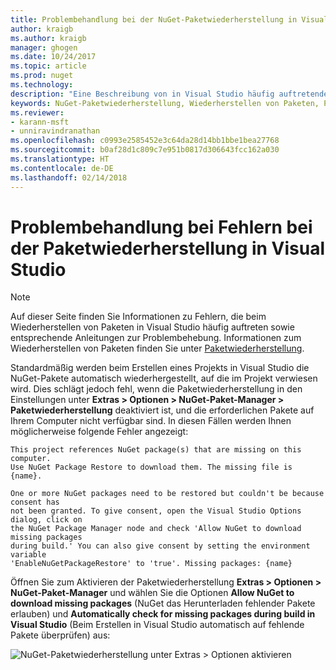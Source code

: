 ```yaml
---
title: Problembehandlung bei der NuGet-Paketwiederherstellung in Visual Studio | Microsoft-Dokumentation
author: kraigb
ms.author: kraigb
manager: ghogen
ms.date: 10/24/2017
ms.topic: article
ms.prod: nuget
ms.technology: 
description: "Eine Beschreibung von in Visual Studio häufig auftretenden NuGet-Wiederherstellungsfehlern sowie Anleitungen zur Behebung der Fehler"
keywords: NuGet-Paketwiederherstellung, Wiederherstellen von Paketen, Problembehandlung
ms.reviewer:
- karann-msft
- unniravindranathan
ms.openlocfilehash: c0993e2585452e3c64da28d14bb1bbe1bea27768
ms.sourcegitcommit: b0af28d1c809c7e951b0817d306643fcc162a030
ms.translationtype: HT
ms.contentlocale: de-DE
ms.lasthandoff: 02/14/2018
---
```

# <a name="troubleshooting-package-restore-errors-in-visual-studio"></a>Problembehandlung bei Fehlern bei der Paketwiederherstellung in Visual Studio

> [!Note]
> Auf dieser Seite finden Sie Informationen zu Fehlern, die beim Wiederherstellen von Paketen in Visual Studio häufig auftreten sowie entsprechende Anleitungen zur Problembehebung. Informationen zum Wiederherstellen von Paketen finden Sie unter [Paketwiederherstellung](../consume-packages/package-restore.md#enabling-and-disabling-package-restore).

Standardmäßig werden beim Erstellen eines Projekts in Visual Studio die NuGet-Pakete automatisch wiederhergestellt, auf die im Projekt verwiesen wird. Dies schlägt jedoch fehl, wenn die Paketwiederherstellung in den Einstellungen unter **Extras > Optionen > NuGet-Paket-Manager > Paketwiederherstellung** deaktiviert ist, und die erforderlichen Pakete auf Ihrem Computer nicht verfügbar sind. In diesen Fällen werden Ihnen möglicherweise folgende Fehler angezeigt:

```output
This project references NuGet package(s) that are missing on this computer.
Use NuGet Package Restore to download them. The missing file is {name}.
```

```output
One or more NuGet packages need to be restored but couldn't be because consent has
not been granted. To give consent, open the Visual Studio Options dialog, click on
the NuGet Package Manager node and check 'Allow NuGet to download missing packages
during build.' You can also give consent by setting the environment variable
'EnableNuGetPackageRestore' to 'true'. Missing packages: {name} 
```

Öffnen Sie zum Aktivieren der Paketwiederherstellung **Extras > Optionen > NuGet-Paket-Manager** und wählen Sie die Optionen **Allow NuGet to download missing packages** (NuGet das Herunterladen fehlender Pakete erlauben) und **Automatically check for missing packages during build in Visual Studio** (Beim Erstellen in Visual Studio automatisch auf fehlende Pakete überprüfen) aus:

![NuGet-Paketwiederherstellung unter Extras > Optionen aktivieren](../consume-packages/media/restore-01-autorestoreoptions.png)
